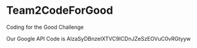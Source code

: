 Team2CodeForGood
================

Coding for the Good Challenge


Our Google API Code is AIzaSyDBnzeIXTVC9ICDnJZeSzEOVuC0vRGtyyw
